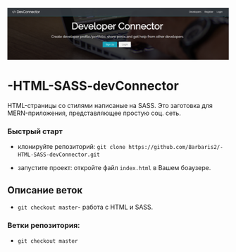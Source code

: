 ![](https://github.com/Barbaris2/-HTML-SASS-devConnector/blob/master/images/DevConnector.png)

# -HTML-SASS-devConnector

HTML-страницы со стилями написаные на SASS. Это заготовка для MERN-приложения, представляющее простую соц. сеть.

### Быстрый старт

- клонируйте репозиторий: `git clone https://github.com/Barbaris2/-HTML-SASS-devConnector.git`

- запустите проект: откройте файл `index.html` в Вашем боаузере.

## Описание веток

- `git checkout master`- работа с HTML и SASS.

### Ветки репозитория:

- `git checkout master`
